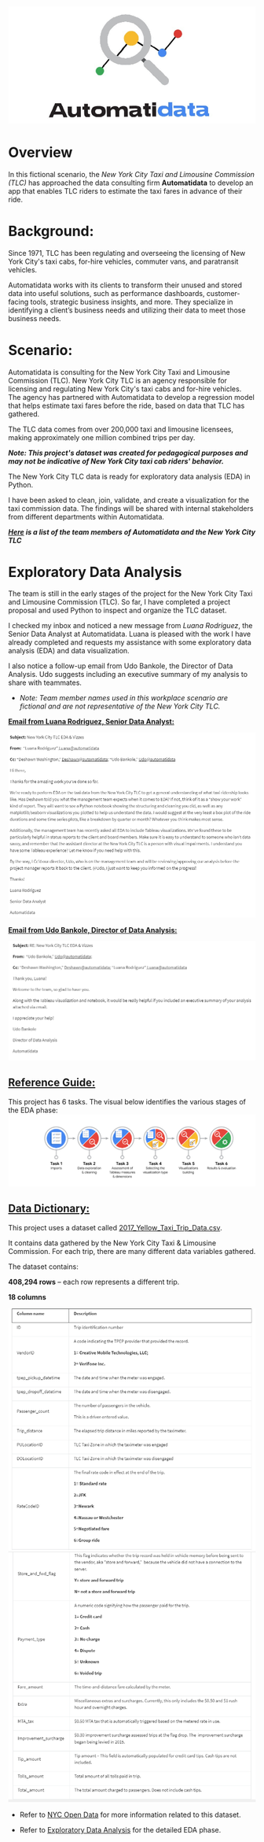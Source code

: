 ![](automatidata_image.jpeg)

# Overview 

In this fictional scenario, the *New York City Taxi and Limousine Commission (TLC)* has approached the data consulting firm **Automatidata** to develop an app that enables TLC riders to estimate the taxi fares in advance of their ride.

# Background:

Since 1971, TLC has been regulating and overseeing the licensing of New York City's taxi cabs, for-hire vehicles, commuter vans, and paratransit vehicles.

Automatidata works with its clients to transform their unused and stored data into useful solutions, such as performance dashboards, customer-facing tools, strategic business insights, and more. They specialize in identifying a client’s business needs and utilizing their data to meet those business needs. 

# Scenario:

Automatidata is consulting for the New York City Taxi and Limousine Commission (TLC). New York City TLC is an agency responsible for licensing and regulating New York City's taxi cabs and for-hire vehicles. The agency has partnered with Automatidata to develop a regression model that helps estimate taxi fares before the ride, based on data that TLC has gathered. 

The TLC data comes from over 200,000 taxi and limousine licensees, making approximately one million combined trips per day. 

**_Note: This project's dataset was created for pedagogical purposes and may not be indicative of New York City taxi cab riders' behavior._**

The New York City TLC data is ready for exploratory data analysis (EDA) in Python. 

I have been asked to clean, join, validate, and create a visualization for the taxi commission data. The findings will be shared with internal stakeholders from different departments within Automatidata.

_**[Here](Members_List.md) is a list of the team members of Automatidata and the New York City TLC**_

# Exploratory Data Analysis

The team is still in the early stages of the project for the New York City Taxi and Limousine Commission (TLC). So far, I have completed a project proposal and used Python to inspect and organize the TLC dataset.

I checked my inbox and noticed a new message from _Luana Rodriguez_, the Senior Data Analyst at Automatidata. Luana is pleased with the work I have already completed and requests my assistance with some exploratory data analysis (EDA) and data visualization. 

I also notice a follow-up email from Udo Bankole, the Director of Data Analysis. Udo suggests including an executive summary of my analysis to share with teammates. 

* _Note: Team member names used in this workplace scenario are fictional and are not representative of the New York City TLC._


**<ins>Email from Luana Rodriguez, Senior Data Analyst:**

![](LuanaMail.PNG)


**<ins>Email from Udo Bankole, Director of Data Analysis:**

![](UdoMail.PNG)


## <ins>Reference Guide:
This project has 6 tasks. The visual below identifies the various stages of the EDA phase:
![](stages.PNG)

## <ins>Data Dictionary:
This project uses a dataset called [ 
2017_Yellow_Taxi_Trip_Data.csv](2017_Yellow_Taxi_Trip_Data.csv). 

It contains data gathered by the New York City Taxi & Limousine Commission. For each trip, there are many different data variables gathered. 

The dataset contains:

**408,294 rows** – each row represents a different trip.

**18 columns**


![](dic1.PNG)
![](dic2.PNG)



- Refer to [NYC Open Data](https://data.cityofnewyork.us/Transportation/2017-Yellow-Taxi-Trip-Data/biws-g3hs) for more information related to this dataset.


- Refer to [Exploratory Data Analysis](Exploratory_Data_Analysis.ipynb) for the detailed EDA phase. 